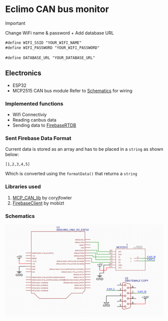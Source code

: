 # Eclimo CAN bus monitor

> [!IMPORTANT]
> Change WiFi name & password + Add database URL
> ```
> #define WIFI_SSID "YOUR_WIFI_NAME"
> #define WIFI_PASSWORD "YOUR_WIFI_PASSWORD"
>
> #define DATABASE_URL "YOUR_DATABASE_URL"
>  ```
> ## Electronics
> - ESP32
> - MCP2515 CAN bus module
> Refer to [Schematics](https://github.com/KhohZongEu/Eclimo-CAN-bus-monitor/tree/main?tab=readme-ov-file#schematics) for wiring

### Implemented functions
- Wifi Connectiviy
- Reading canbus data
- Sending data to [FirebaseRTDB](https://firebase.google.com/products/realtime-database)

### Sent Firebase Data Format
Current data is stored as an array and has to be placed in a `string` as shown below:
```
[1,2,3,4,5]
```
Which is converted using the `formatData()` that returns a `string`

### Libraries used
1. [MCP_CAN_lib](https://github.com/coryjfowler/MCP_CAN_lib) by coryjfowler
2. [FirebaseClient](https://github.com/mobizt/FirebaseClient) by mobizt

### Schematics
![alt text](image.png)